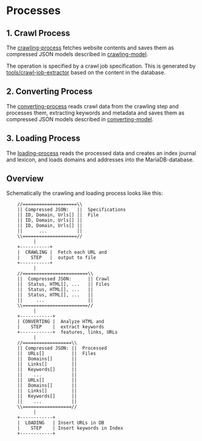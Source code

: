# Processes

## 1. Crawl Process

The [crawling-process](crawling-process/) fetches website contents and saves them
as compressed JSON models described in [crawling-model](../process-models/crawling-model/).

The operation is specified by a crawl job specification. This is generated by [tools/crawl-job-extractor](../tools/crawl-job-extractor/)
based on the content in the database.

## 2. Converting Process

The [converting-process](converting-process/) reads crawl data from the crawling step and 
processes them, extracting keywords and metadata and saves them as compressed JSON models 
described in [converting-model](../process-models/converting-model/).

## 3. Loading Process

The [loading-process](loading-process/) reads the processed data and creates an index journal
and lexicon, and loads domains and addresses into the MariaDB-database.

## Overview 

Schematically the crawling and loading process looks like this:

```
    //====================\\
    || Compressed JSON:   ||  Specifications
    || ID, Domain, Urls[] ||  File
    || ID, Domain, Urls[] ||
    || ID, Domain, Urls[] ||
    ||      ...           ||
    \\====================//
          |
    +-----------+  
    |  CRAWLING |  Fetch each URL and 
    |    STEP   |  output to file
    +-----------+
          |
    //========================\\
    ||  Compressed JSON:      || Crawl
    ||  Status, HTML[], ...   || Files
    ||  Status, HTML[], ...   ||
    ||  Status, HTML[], ...   ||
    ||     ...                ||
    \\========================//
          |
    +------------+
    | CONVERTING |  Analyze HTML and 
    |    STEP    |  extract keywords 
    +------------+  features, links, URLs
          |
    //==================\\
    || Compressed JSON: ||  Processed
    ||  URLs[]          ||  Files
    ||  Domains[]       ||
    ||  Links[]         ||  
    ||  Keywords[]      ||
    ||    ...           ||
    ||  URLs[]          ||
    ||  Domains[]       ||
    ||  Links[]         ||    
    ||  Keywords[]      ||
    ||    ...           ||
    \\==================//
          |
    +------------+
    |  LOADING   | Insert URLs in DB
    |    STEP    | Insert keywords in Index
    +------------+    
    
```